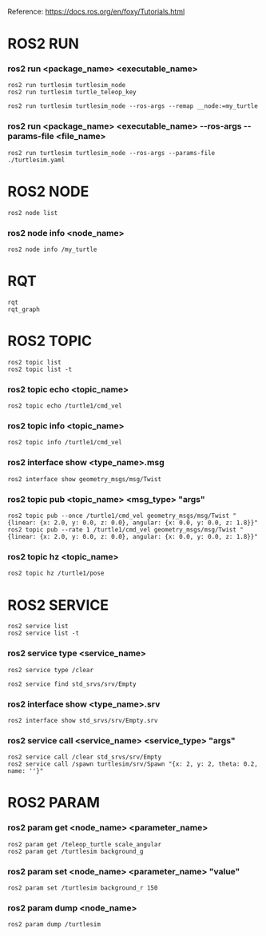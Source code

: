 Reference: https://docs.ros.org/en/foxy/Tutorials.html

# ROS2 RUN
### ros2 run <package_name> <executable_name>
```
ros2 run turtlesim turtlesim_node
ros2 run turtlesim turtle_teleop_key
```
```
ros2 run turtlesim turtlesim_node --ros-args --remap __node:=my_turtle
```
### ros2 run <package_name> <executable_name> --ros-args --params-file <file_name>
```
ros2 run turtlesim turtlesim_node --ros-args --params-file ./turtlesim.yaml
```

# ROS2 NODE
```
ros2 node list
```
### ros2 node info <node_name>
```
ros2 node info /my_turtle
```

# RQT
```
rqt
rqt_graph
```

# ROS2 TOPIC
```
ros2 topic list
ros2 topic list -t
```
### ros2 topic echo <topic_name>
```
ros2 topic echo /turtle1/cmd_vel
```
### ros2 topic info <topic_name>
```
ros2 topic info /turtle1/cmd_vel
```
### ros2 interface show <type_name>.msg
```
ros2 interface show geometry_msgs/msg/Twist
```

### ros2 topic pub <topic_name> <msg_type> "args"
```
ros2 topic pub --once /turtle1/cmd_vel geometry_msgs/msg/Twist "{linear: {x: 2.0, y: 0.0, z: 0.0}, angular: {x: 0.0, y: 0.0, z: 1.8}}"
ros2 topic pub --rate 1 /turtle1/cmd_vel geometry_msgs/msg/Twist "{linear: {x: 2.0, y: 0.0, z: 0.0}, angular: {x: 0.0, y: 0.0, z: 1.8}}"
```
### ros2 topic hz <topic_name>
```
ros2 topic hz /turtle1/pose
```

# ROS2 SERVICE
```
ros2 service list
ros2 service list -t
```
### ros2 service type <service_name>
```
ros2 service type /clear
```
```
ros2 service find std_srvs/srv/Empty
```
### ros2 interface show <type_name>.srv
```
ros2 interface show std_srvs/srv/Empty.srv
```
### ros2 service call <service_name> <service_type> "args"
```
ros2 service call /clear std_srvs/srv/Empty
ros2 service call /spawn turtlesim/srv/Spawn "{x: 2, y: 2, theta: 0.2, name: ''}"
```

# ROS2 PARAM
### ros2 param get <node_name> <parameter_name>
```
ros2 param get /teleop_turtle scale_angular
ros2 param get /turtlesim background_g
```
### ros2 param set <node_name> <parameter_name> "value"
```
ros2 param set /turtlesim background_r 150
```
### ros2 param dump <node_name>
```
ros2 param dump /turtlesim
```
